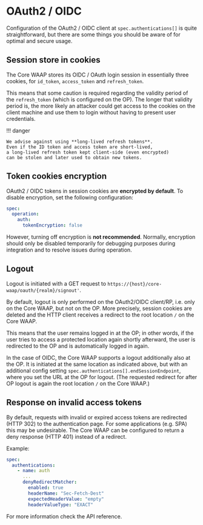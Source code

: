# OAuth2 / OIDC

Configuration of the OAuth2 / OIDC client at `spec.authentications[]` is quite straightforward,
but there are some things you should be aware of for optimal and secure usage.

## Session store in cookies

The Core WAAP stores its OIDC / OAuth login session in essentially three cookies,
for `id_token`, `access_token` and `refresh_token`.

This means that some caution is required regarding the validity period of the
`refresh_token` (which is configured on the OP). The longer that validity period is,
the more likely an attacker could get access to the cookies on the client machine
and use them to login without having to present user credentials.

!!! danger

    We advise against using **long-lived refresh tokens**.
    Even if the ID token and access token are short-lived,
    a long-lived refresh token kept client-side (even encrypted)
    can be stolen and later used to obtain new tokens.

## Token cookies encryption

OAuth2 / OIDC tokens in session cookies are **encrypted by default**.
To disable encryption, set the following configuration:

```yaml
spec:
  operation:
    auth:
      tokenEncryption: false
```

However, turning off encryption is **not recommended**.
Normally, encryption should only be disabled temporarily for debugging purposes
during integration and to resolve issues during operation.

## Logout

Logout is initiated with a GET request to `https://{host}/core-waap/oauth/{realm}/signout'`.

By default, logout is only performed on the OAuth2/OIDC client/RP, i.e. only on the Core WAAP,
but not on the OP.
More precisely, session cookies are deleted
and the HTTP client receives a redirect to the root location `/` on the Core WAAP.

This means that the user remains logged in at the OP;
in other words, if the user tries to access a protected location again shortly afterward,
the user is redirected to the OP and is automatically logged in again.

In the case of OIDC,
the Core WAAP supports a logout additionally also at the OP.
It is initiated at the same location as indicated above,
but with an additional config setting `spec.authentications[].endSessionEndpoint`,
where you set the URL at the OP for logout.
(The requested redirect for after OP logout is again the root location `/` on the Core WAAP.)

## Response on invalid access tokens

By default, requests with invalid or expired access tokens are redirected (HTTP 302) to the authentication page.
For some applications (e.g. SPA) this may be undesirable.
The Core WAAP can be configured to return a deny response (HTTP 401) instead of a redirect.

Example:

```yaml
spec:
  authentications:
    - name: auth
      ...
      denyRedirectMatcher:
        enabled: true
        headerName: "Sec-Fetch-Dest"
        expectedHeaderValue: "empty"
        headerValueType: "EXACT"
```

For more information check the API reference.
